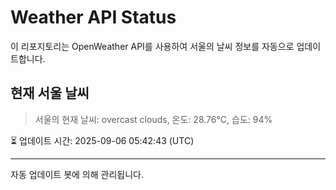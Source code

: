 
# Weather API Status

이 리포지토리는 OpenWeather API를 사용하여 서울의 날씨 정보를 자동으로 업데이트합니다.

## 현재 서울 날씨
> 서울의 현재 날씨: overcast clouds, 온도: 28.76°C, 습도: 94%

⏳ 업데이트 시간: 2025-09-06 05:42:43 (UTC)

---
자동 업데이트 봇에 의해 관리됩니다.
